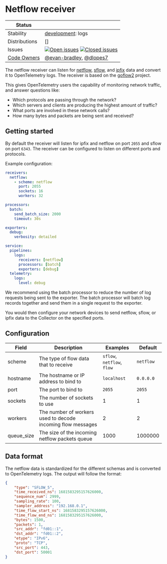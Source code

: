 # Netflow receiver
<!-- status autogenerated section -->
| Status        |           |
| ------------- |-----------|
| Stability     | [development]: logs   |
| Distributions | [] |
| Issues        | [![Open issues](https://img.shields.io/github/issues-search/open-telemetry/opentelemetry-collector-contrib?query=is%3Aissue%20is%3Aopen%20label%3Areceiver%2Fnetflow%20&label=open&color=orange&logo=opentelemetry)](https://github.com/open-telemetry/opentelemetry-collector-contrib/issues?q=is%3Aopen+is%3Aissue+label%3Areceiver%2Fnetflow) [![Closed issues](https://img.shields.io/github/issues-search/open-telemetry/opentelemetry-collector-contrib?query=is%3Aissue%20is%3Aclosed%20label%3Areceiver%2Fnetflow%20&label=closed&color=blue&logo=opentelemetry)](https://github.com/open-telemetry/opentelemetry-collector-contrib/issues?q=is%3Aclosed+is%3Aissue+label%3Areceiver%2Fnetflow) |
| [Code Owners](https://github.com/open-telemetry/opentelemetry-collector-contrib/blob/main/CONTRIBUTING.md#becoming-a-code-owner)    | [@evan-bradley](https://www.github.com/evan-bradley), [@dlopes7](https://www.github.com/dlopes7) |

[development]: https://github.com/open-telemetry/opentelemetry-collector#development
<!-- end autogenerated section -->

The netflow receiver can listen for [netflow](https://en.wikipedia.org/wiki/NetFlow), [sflow](https://en.wikipedia.org/wiki/SFlow), and [ipfix](https://en.wikipedia.org/wiki/IP_Flow_Information_Export) data and convert it to OpenTelemetry logs. The receiver is based on the [goflow2](https://github.com/netsampler/goflow2) project.

This gives OpenTelemetry users the capability of monitoring network traffic, and answer questions like:

* Which protocols are passing through the network?
* Which servers and clients are producing the highest amount of traffic?
* What ports are involved in these network calls?
* How many bytes and packets are being sent and received?

## Getting started

By default the receiver will listen for ipfix and netflow on port `2055` and sflow on port `6343`. The receiver can be configured to listen on different ports and protocols.

Example configuration:

```yaml
receivers:
  netflow:
    - scheme: netflow
      port: 2055
      sockets: 16
      workers: 32

processors:
  batch:
    send_batch_size: 2000
    timeout: 30s

exporters:
  debug:
    verbosity: detailed

service:
  pipelines:
    logs:
      receivers: [netflow]
      processors: [batch]
      exporters: [debug]
  telemetry:
    logs:
      level: debug
```

We recommend using the batch processor to reduce the number of log requests being sent to the exporter. The batch processor will batch log records together and send them in a single request to the exporter.

You would then configure your network devices to send netflow, sflow, or ipfix data to the Collector on the specified ports.

## Configuration

| Field | Description | Examples | Default |
|-------|-------------|--------| ------- |
| scheme | The type of flow data that to receive | `sflow`, `netflow`, `flow` | `netflow` |
| hostname | The hostname or IP address to bind to | `localhost` | `0.0.0.0` |
| port | The port to bind to | `2055` | `2055` |
| sockets | The number of sockets to use | 1 | 1 |
| workers | The number of workers used to decode incoming flow messages | 2 | 2 |
| queue_size | The size of the incoming netflow packets queue | 1000 | 1000000 |

## Data format

The netflow data is standardized for the different schemas and is converted to OpenTelemetry logs. The output will follow the format:

```json
{
    "type": "SFLOW_5",
    "time_received_ns": 1681583295157626000,
    "sequence_num": 2999,
    "sampling_rate": 100,
    "sampler_address": "192.168.0.1",
    "time_flow_start_ns": 1681583295157626000,
    "time_flow_end_ns": 1681583295157626000,
    "bytes": 1500,
    "packets": 1,
    "src_addr": "fd01::1",
    "dst_addr": "fd01::2",
    "etype": "IPv6",
    "proto": "TCP",
    "src_port": 443,
    "dst_port": 50001
}
```
